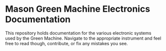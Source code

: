 # Mason Green Machine Electronics Documentation

This repository holds documentation for the various electronic systems used
by the Green Machine. Navigate to the appropriate instrument and feel free
to read though, contribute, or fix any mistakes you see.
